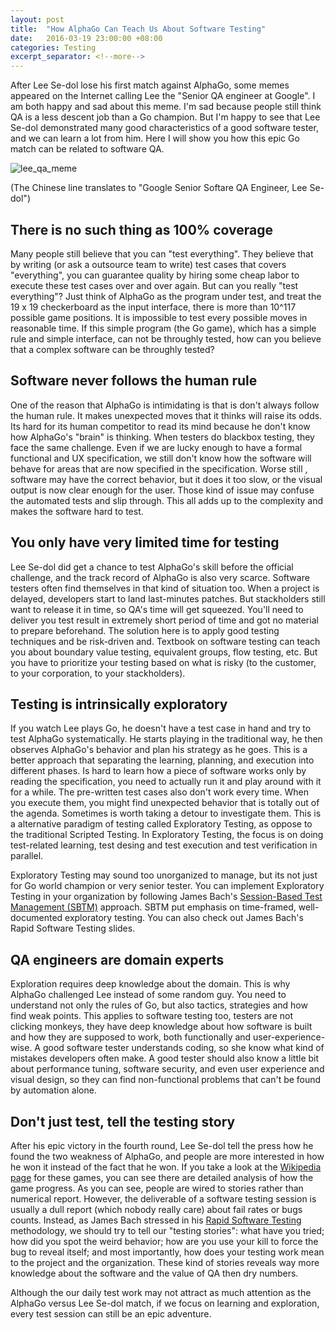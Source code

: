 ```yaml
---
layout: post
title:  "How AlphaGo Can Teach Us About Software Testing"
date:   2016-03-19 23:00:00 +08:00
categories: Testing
excerpt_separator: <!--more-->
---
```


After Lee Se-dol lose his first match against AlphaGo, some memes appeared on the Internet calling Lee the "Senior QA engineer at Google". I am both happy and sad about this meme. I'm sad because people still think QA is a less descent job than a Go champion. But I'm happy to see that Lee Se-dol demonstrated many good characteristics of a good software tester, and we can learn a lot from him. Here I will show you how this epic Go match can be related to software QA.

![lee_qa_meme]({{site_url}}/blog_assets/lee_qa.jpeg)

(The Chinese line translates to "Google Senior Softare QA Engineer, Lee Se-dol")
<!--more-->

## There is no such thing as 100% coverage 


Many people still believe that you can "test everything". They believe that by writing (or ask a outsource team to write) test cases that covers "everything", you can guarantee quality by hiring some cheap labor to execute these test cases over and over again. But can you really "test everything"? Just think of AlphaGo as the program under test, and treat the 19 x 19 checkerboard as the input interface, there is more than 10^117 possible game positions. It is impossible to test every possible moves in reasonable time. If this simple program (the Go game), which has a simple rule and simple interface, can not be throughly tested, how can you believe that a complex software can be throughly tested?

## Software never follows the human rule 

One of the reason that AlphaGo is intimidating is that is don't always follow the human rule. It makes unexpected moves that it thinks will raise its odds. Its hard for its human competitor to read its mind because he don't know how AlphaGo's "brain" is thinking. When testers do blackbox testing, they face the same challenge. Even if we are lucky enough to have a formal functional and UX specification, we still don't know how the software will behave for areas that are now specified in the specification. Worse still , software may have the correct behavior, but it does it too slow, or the visual output is now clear enough for the user. Those kind of issue may confuse the automated tests and slip through. This all adds up to the complexity and makes the software hard to test. 

## You only have very limited time for testing

Lee Se-dol did get a chance to test AlphaGo's skill before the official challenge, and the track record of AlphaGo is also very scarce. Software testers often find themselves in that kind of situation too. When a project is delayed, developers start to land last-minutes patches. But stackholders still want to release it in time, so QA's time will get squeezed. You'll need to deliver you test result in extremely short period of time and got no material to prepare beforehand. The solution here is to apply good testing techniques and be risk-driven and. Textbook on software testing can teach you about boundary value testing, equivalent groups, flow testing, etc. But you have to prioritize your testing based on what is risky (to the customer, to your corporation, to your stackholders). 

## Testing is intrinsically exploratory 

If you watch Lee plays Go, he doesn't have a test case in hand and try to test AlphaGo systematically. He starts playing in the traditional way, he then observes AlphaGo's behavior and plan his strategy as he goes. This is a better approach that separating the learning, planning, and execution into different phases. Is hard to learn how a piece of software works only by reading the specification, you need to actually run it and play around with it for a while. The pre-written test cases also don't work every time. When you execute them, you might find unexpected behavior that is totally out of the agenda. Sometimes is worth taking a detour to investigate them. This is a alternative paradigm of testing called Exploratory Testing, as oppose to the traditional Scripted Testing. In Exploratory Testing, the focus is on doing test-related learning, test desing and test execution and test verification in parallel. 

Exploratory Testing may sound too unorganized to manage, but its not just for Go world champion or very senior tester. You can implement Exploratory Testing in your organization by following James Bach's [Session-Based Test Management (SBTM)](http://www.satisfice.com/articles/sbtm.pdf) approach. SBTM put emphasis on time-framed, well-documented exploratory testing. You can also check out James Bach's Rapid Software Testing slides.

## QA engineers are domain experts 

Exploration requires deep knowledge about the domain. This is why AlphaGo challenged Lee instead of some random guy. You need to understand not only the rules of Go, but also tactics, strategies and how find weak points. This applies to software testing too, testers are not clicking monkeys, they have deep knowledge about how software is built and how they are supposed to work, both functionally and user-experience-wise. A good software tester understands coding, so she know what kind of mistakes developers often make. A good tester should also know a little bit about performance tuning, software security, and even user experience and visual design, so they can find non-functional problems that can't be found by automation alone.

## Don't just test, tell the testing story 

After his epic victory in the fourth round, Lee Se-dol tell the press how he found the two weakness of AlphaGo, and people are more interested in how he won it instead of the fact that he won.  If you take a look at the [Wikipedia page](https://en.wikipedia.org/wiki/AlphaGo_versus_Lee_Sedol) for these games, you can see there are detailed analysis of how the game progress. As you can see, people are wired to stories rather than numerical report. However, the deliverable of a software testing session is usually a dull report (which nobody really care) about fail rates or bugs counts. Instead, as James Bach stressed in his [Rapid Software Testing](http://www.satisfice.com/rst.pdf) methodology, we should try to tell our "testing stories": what have you tried; how did you spot the weird behavior; how are you use your kill to force the bug to reveal itself; and most importantly, how does your testing work mean to the project and the organization. These kind of stories reveals way more knowledge about the software and the value of QA then dry numbers.  

Although the our daily test work may not attract as much attention as the AlphaGo versus Lee Se-dol match, if we focus on learning and exploration, every test session can still be an epic adventure.

